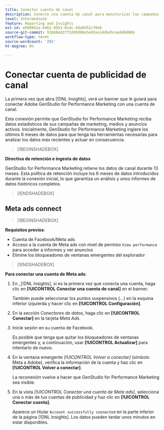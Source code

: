 ```yaml
---
title: Conectar cuenta de canal
description: Conecte una cuenta de canal para monitorizar las campañas de Adobe GenStudio for Performance Marketing y el rendimiento de los medios.
level: Intermediate
feature: Reporting and Insights
exl-id: e699041e-b462-45b3-8c4c-4de0d52cf0e6
source-git-commit: 91b684d27f3205806e5e92ea14db45cee84b806b
workflow-type: tm+mt
source-wordcount: '291'
ht-degree: 0%

---
```


# Conectar cuenta de publicidad de canal

La primera vez que abra [!DNL Insights], verá un banner que le guiará para conectar Adobe GenStudio for Performance Marketing con una cuenta de canal.

Esta conexión permite que GenStudio for Performance Marketing reciba datos estadísticos de sus campañas de marketing, medios y anuncios activos. Inicialmente, GenStudio for Performance Marketing ingiere los últimos 6 meses de datos para que tenga las herramientas necesarias para analizar los datos más recientes y actuar en consecuencia.

>[!BEGINSHADEBOX]

**Directiva de retención e ingesta de datos**

GenStudio for Performance Marketing retiene los datos de canal durante 13 meses. Esta política de retención incluye los 6 meses de datos introducidos durante la conexión inicial, lo que garantiza un análisis y unos informes de datos históricos completos.

>[!ENDSHADEBOX]

## Meta ads connect

>[!BEGINSHADEBOX]

**Requisitos previos**:

- Cuenta de Facebook/Meta ads
- Acceso a la cuenta de Meta ads con nivel de permiso `View performance` para acceder a informes y ver anuncios
- Elimine los bloqueadores de ventanas emergentes del explorador

>[!ENDSHADEBOX]

**Para conectar una cuenta de Meta ads**:

1. En _[!DNL Insights], si es la primera vez que conecta una cuenta, haga clic en **[!UICONTROL Conectar una cuenta de canal]** en el banner.

   También puede seleccionar los puntos suspensivos (...) en la esquina inferior izquierda y hacer clic en **[!UICONTROL Configuración]**.

1. En la sección _Conectores de datos_, haga clic en **[!UICONTROL Conectar]** en la tarjeta _Meta Ads_.

1. Inicie sesión en su cuenta de Facebook.

   Es posible que tenga que quitar los bloqueadores de ventanas emergentes y, a continuación, usar **[!UICONTROL Actualizar]** para intentarlo de nuevo.

1. En la ventana emergente _[!UICONTROL Volver a conectar]_ (símbolo Meta a Adobe), verifica la información de la cuenta y haz clic en **[!UICONTROL Volver a conectar]**.

   La reconexión vuelve a hacer que GenStudio for Performance Marketing sea visible.

1. En la vista _[!UICONTROL Conectar una cuenta de Meta ads]_, selecciona una o más de tus cuentas de publicidad y haz clic en **[!UICONTROL Conectar cuenta]**.

   Aparece un titular `Account successfully connected` en la parte inferior de la página [!DNL Insights]. Los datos pueden tardar unos minutos en estar disponibles.

